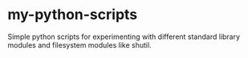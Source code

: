 # my-python-scripts
Simple python scripts for experimenting with different standard library modules and filesystem modules like shutil.
